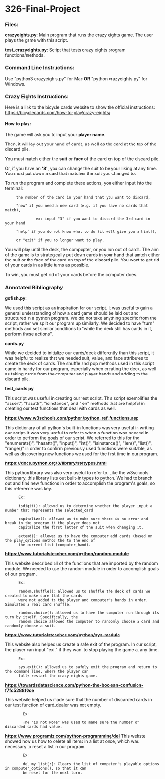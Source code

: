 # 326-Final-Project

### **Files**:

**crazyeights.py**: Main program that runs the crazy eights game. The user plays the game with this script.
          
**test_crazyeights.py**: Script that tests crazy eights program functions/methods.
      
### **Command Line Instructions:**
Use "python3 crazyeights.py" for Mac
             **OR**
"python crazyeights.py" for Windows.

### **Crazy Eights Instructions:**

Here is a link to the bicycle cards website to show the official instructions: https://bicyclecards.com/how-to-play/crazy-eights/

#### How to play:

The game will ask you to input your **player name**.

Then, it will lay out your hand of cards, as well as the card at the top of the discard pile.

You must match either the **suit** or **face** of the card on top of the discard pile.

Or, if you have an **'8'**, you can change the suit to be your liking at any time. 
You must put down a card that matches the suit you changed to.

To run the program and complete these actions, you either input into the terminal:

         the number of the card in your hand that you want to discard,
         
         "new" if you need a new card (e.g. if you have no cards that match),
         
                  ex: input "3" if you want to discard the 3rd card in your hand
                  
         "help" if you do not know what to do (it will give you a hint!),
         
         or "exit" if you no longer want to play.
         
You will play until the deck, the compupter, or you run out of cards. The aim of the game is to 
strategically put down cards in your hand that amtch either the suit or the face of the card on 
top of the discard pile. You want to get rid of your cards in as little turns as possible.

To win, you must get rid of your cards before the computer does.

### **Annotated Bibliography**

**gofish.py**:

We used this script as an inspiration for our script. It was useful to gain a general understanding 
of how a card game should be laid out and structured in a python program. We did not take anything 
specific from the script, rather we split our program up similarly. We decided to have "turn" methods 
and set similar conditions to "while the deck still has cards in it, perform these actions".

**cards.py**

While we decided to initialize our cards/deck differently than this script, it was helpful to realize 
that we needed suit, value, and face attributes to create the deck of cards. The shuffle and pop methods 
used in this script came in handy for our program, especially when creating the deck, as well as taking 
cards from the computer and player hands and adding to the discard pile.

**test_cards.py**

This script was useful in creating our test script. This script exemplifies the "assert", "hasattr", 
"isinstance", and "len" methods that are helpful in creating our test functions that deal with cards 
as well.

**https://www.w3schools.com/python/python_ref_functions.asp**

This dictionary of all python's built-in functions was very useful in writing our script. It was very 
useful to refer to when a function was needed in order to perform the goals of our script. We referred 
to this for the "enumerate()", "hasattr()", "input()", "int()", "isinstance()", "len()", "list()", 
"range()" in order to confirm previously used functions were suitable, as well as discovering new functions 
we used for the first time in our program.

**https://docs.python.org/3/library/stdtypes.html**

This python library was also very useful to refer to. Like the w3schools dictionary, this library lists out 
built-in types to python. We had to branch out and find new functions in order to accomplish the program's 
goals, so this reference was key. 

          Ex:

          isdigit(): allowed us to determine whether the player input a number that represents the selected_card
          
          capitalize(): allowed us to make sure there is no error and break in the program if the player does not 
          capitalize the first letter of the suit when changing it. 
          
          extend(): allowed us to have the computer add cards (based on the play_options method the to the end of 
          the current list (computer_hand).
          
**https://www.tutorialsteacher.com/python/random-module**

This website described all of the functions that are imported by the random module. We needed to use the random 
module in order to accomplish goals of our program.

          Ex:

          random.shuffle(): allowed us to shuffle the deck of cards we created to make sure that the cards 
          were not added to the player and computer's hands in order. Simulates a real card shuffle.
          
          random.choice(): allowed us to have the computer run through its turn by itself. Specifically, the 
          random choice allowed the computer to randomly choose a card and randomly choose a suit.

**https://www.tutorialsteacher.com/python/sys-module**

This website also helped us create a safe exit of the program. In our script, the player can input "exit" if 
they want to stop playing the game at any time.

          Ex:
          
          sys.exit(): allowed us to safely exit the program and return to the command line, where the player can 
          fully restart the crazy eights game.

**https://towardsdatascience.com/python-the-boolean-confusion-f7fc5288f0ce**

This website helped us made sure that the number of discarded cards in our test function of card_dealer was not 
empty. 

            Ex:

            The "is not None" was used to make sure the number of discarded cards had value.

**https://www.programiz.com/python-programming/del**
This webste showed how us how to delete all items in a list at once, which was necessary to reset a list in our program.

            Ex:

            del my_list[:]: Clears the list of computer's playable options in computer_options(), so that it can 
            be reset for the next turn.
